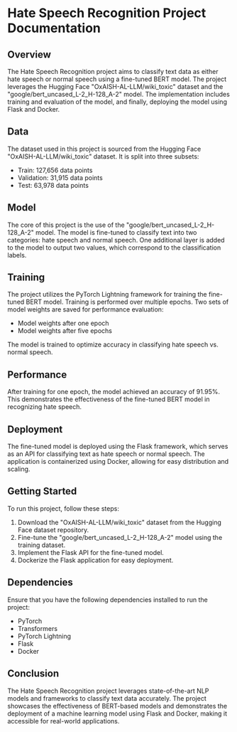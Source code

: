 Hate Speech Recognition Project Documentation
=============================================

Overview
--------

The Hate Speech Recognition project aims to classify text data as either hate speech or normal speech using a fine-tuned BERT model. The project leverages the Hugging Face "OxAISH-AL-LLM/wiki_toxic" dataset and the "google/bert_uncased_L-2_H-128_A-2" model. The implementation includes training and evaluation of the model, and finally, deploying the model using Flask and Docker.

Data
----

The dataset used in this project is sourced from the Hugging Face "OxAISH-AL-LLM/wiki_toxic" dataset. It is split into three subsets:

-   Train: 127,656 data points
-   Validation: 31,915 data points
-   Test: 63,978 data points

Model
-----

The core of this project is the use of the "google/bert_uncased_L-2_H-128_A-2" model. The model is fine-tuned to classify text into two categories: hate speech and normal speech. One additional layer is added to the model to output two values, which correspond to the classification labels.

Training
--------

The project utilizes the PyTorch Lightning framework for training the fine-tuned BERT model. Training is performed over multiple epochs. Two sets of model weights are saved for performance evaluation:

-   Model weights after one epoch
-   Model weights after five epochs

The model is trained to optimize accuracy in classifying hate speech vs. normal speech.

Performance
-----------

After training for one epoch, the model achieved an accuracy of 91.95%. This demonstrates the effectiveness of the fine-tuned BERT model in recognizing hate speech.

Deployment
----------

The fine-tuned model is deployed using the Flask framework, which serves as an API for classifying text as hate speech or normal speech. The application is containerized using Docker, allowing for easy distribution and scaling.


Getting Started
---------------

To run this project, follow these steps:

1.  Download the "OxAISH-AL-LLM/wiki_toxic" dataset from the Hugging Face dataset repository.
2.  Fine-tune the "google/bert_uncased_L-2_H-128_A-2" model using the training dataset.
3.  Implement the Flask API for the fine-tuned model.
4.  Dockerize the Flask application for easy deployment.

Dependencies
------------

Ensure that you have the following dependencies installed to run the project:

-   PyTorch
-   Transformers
-   PyTorch Lightning
-   Flask
-   Docker

Conclusion
----------

The Hate Speech Recognition project leverages state-of-the-art NLP models and frameworks to classify text data accurately. The project showcases the effectiveness of BERT-based models and demonstrates the deployment of a machine learning model using Flask and Docker, making it accessible for real-world applications.
